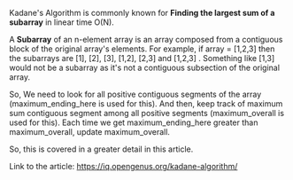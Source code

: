 Kadane's Algorithm is commonly known for **Finding the largest sum of a subarray** in linear time O(N).

A **Subarray** of an n-element array is an array composed from a contiguous block of the original array's elements. For example, if array = [1,2,3] then the subarrays are  [1], [2], [3], [1,2], [2,3] and [1,2,3] . Something like  [1,3] would not be a subarray as it's not a contiguous subsection of the original array.

So,
 We need to look for all positive contiguous segments of the array (maximum_ending_here is used for this). And then, keep track of maximum sum contiguous segment among all positive segments (maximum_overall is used for this). Each time we get maximum_ending_here greater than maximum_overall, update maximum_overall.

So, this is covered in a greater detail in this article.

Link to the article: https://iq.opengenus.org/kadane-algorithm/